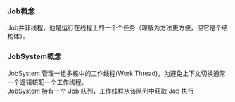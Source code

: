 ### Job概念  
Job并非线程，他是运行在线程上的一个个任务（理解为方法更方便，但它是个结构体）。  

### JobSystem概念 
JobSystem 管理一组多核中的工作线程(Work Thread)，为避免上下文切换通常一个逻辑核配一个工作线程。  
JobSystem 持有一个 Job 队列，工作线程从该队列中获取 Job 执行  
